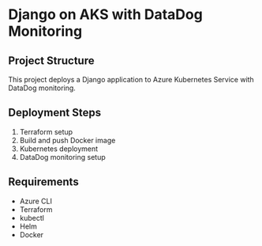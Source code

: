 # Django on AKS with DataDog Monitoring

## Project Structure

This project deploys a Django application to Azure Kubernetes Service with DataDog monitoring.

## Deployment Steps

1. Terraform setup
2. Build and push Docker image
3. Kubernetes deployment
4. DataDog monitoring setup

## Requirements

- Azure CLI
- Terraform
- kubectl
- Helm
- Docker